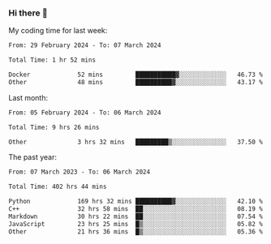 ### Hi there 👋

My coding time for last week:

<!--START_SECTION:week-->

```txt
From: 29 February 2024 - To: 07 March 2024

Total Time: 1 hr 52 mins

Docker             52 mins         ███████████▓░░░░░░░░░░░░░   46.73 %
Other              48 mins         ██████████▓░░░░░░░░░░░░░░   43.17 %
```

<!--END_SECTION:week-->

Last month:

<!--START_SECTION:month-->

```txt
From: 05 February 2024 - To: 06 March 2024

Total Time: 9 hrs 26 mins

Other              3 hrs 32 mins   █████████▒░░░░░░░░░░░░░░░   37.50 %
```

<!--END_SECTION:month-->

The past year:

<!--START_SECTION:year-->

```txt
From: 07 March 2023 - To: 06 March 2024

Total Time: 402 hrs 44 mins

Python             169 hrs 32 mins ██████████▓░░░░░░░░░░░░░░   42.10 %
C++                32 hrs 58 mins  ██░░░░░░░░░░░░░░░░░░░░░░░   08.19 %
Markdown           30 hrs 22 mins  ██░░░░░░░░░░░░░░░░░░░░░░░   07.54 %
JavaScript         23 hrs 25 mins  █▒░░░░░░░░░░░░░░░░░░░░░░░   05.82 %
Other              21 hrs 36 mins  █▒░░░░░░░░░░░░░░░░░░░░░░░   05.36 %
```

<!--END_SECTION:year-->
